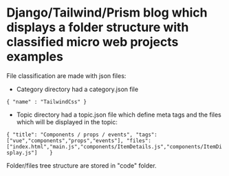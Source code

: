 # Django/Tailwind/Prism blog which displays a folder structure with classified micro web projects examples

File classification are made with json files:

- Category directory had a category.json file

`{ "name" : "TailwindCss" }`

- Topic directory had a topic.json file which define meta tags and the files which will be displayed in the topic:

`{
  "title": "Components / props / events",
  "tags": ["vue","components","props","events"],
  "files": ["index.html","main.js","components/ItemDetails.js","components/ItemDisplay.js"]	  
}
`

Folder/files tree structure are stored in "code" folder.
